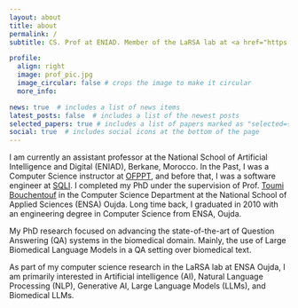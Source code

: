 ```yaml
---
layout: about
title: about
permalink: /
subtitle: CS. Prof at ENIAD. Member of the LaRSA lab at <a href="https://ensao.ump.ma">ENSA Oujda</a>

profile:
  align: right
  image: prof_pic.jpg
  image_circular: false # crops the image to make it circular
  more_info: 

news: true  # includes a list of news items
latest_posts: false  # includes a list of the newest posts
selected_papers: true # includes a list of papers marked as "selected={true}"
social: true  # includes social icons at the bottom of the page
---
```


I am currently an assistant professor at the National School of Artificial Intelligence and Digital (ENIAD), Berkane, Morocco. In the Past, I was a Computer Science instructor at [OFPPT](https://ofppt.ma), and before that, I was a software engineer at [SQLI](https://www.sqli.com). I completed my PhD under the supervision of Prof. [Toumi Bouchentouf](https://www.researchgate.net/profile/Bouchentouf-Toumi-3) in the Computer Science Department at the National School of Applied Sciences (ENSA) Oujda. Long time back, I graduated in 2010 with an engineering degree in Computer Science from ENSA, Oujda.

My PhD research focused on advancing the state-of-the-art of Question Answering (QA) systems in the biomedical domain. Mainly, the use of Large Biomedical Language Models in a QA setting over biomedical text.

As part of my computer science research in the LaRSA lab at ENSA Oujda, I am primarily interested in Artificial intelligence (AI), Natural Language Processing (NLP), Generative AI, Large Language Models (LLMs), and Biomedical LLMs.